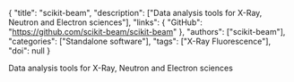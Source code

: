 {
  "title": "scikit-beam",
  "description": ["Data analysis tools for X-Ray, Neutron and Electron sciences"],
  "links": {
    "GitHub": "https://github.com/scikit-beam/scikit-beam"
  },
  "authors": ["scikit-beam"],
  "categories": ["Standalone software"],
  "tags": ["X-Ray Fluorescence"],
  "doi": null
}

<!-- Generated by csv2md.R – do not edit by hand -->

Data analysis tools for X-Ray, Neutron and Electron sciences